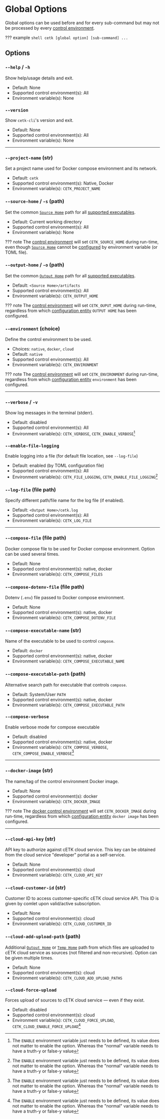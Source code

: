 # Global Options
Global options can be used before and for every sub-command but may not be processed by every [control environment](../control_env/index.md).

??? example
    ````shell
    cetk [global option] [sub-command] ...
    ````

## Options

### `--help` / `-h`
Show help/usage details and exit.

- Default: None
- Supported control environment(s): All
- Environment variable(s): None

### `--version`
Show `cetk-cli`'s version and exit.

- Default: None
- Supported control environment(s): All
- Environment variable(s): None

---

### `--project-name` (str)
Set a project name used for Docker compose environment and its network.

- Default: `cetk`
- Supported control environment(s): Native, Docker
- Environment variable(s): `CETK_PROJECT_NAME`

### `--source-home` / `-s` (path)
Set the common [`Source Home`](../home_folder/source_home.md) path for all [supported executables](../control_env/index.md#supported-executables).

- Default: Current working directory
- Supported control environment(s): All
- Environment variable(s): None

??? note
    The [control environment](../control_env/index.md#environment-variables) will set `CETK_SOURCE_HOME` during run-time,
    even though [`Source Home`](../home_folder/source_home.md) cannot be [configured](config.md) by environment variable (or TOML file).

### `--output-home` / `-o` (path)
Set the common [`Output Home`](../home_folder/output_home.md) path for all [supported executables](../control_env/index.md#supported-executables).

- Default: `<Source Home>/artifacts`
- Supported control environment(s): All
- Environment variable(s): `CETK_OUTPUT_HOME`

??? note
    The [control environment](../control_env/index.md#environment-variables) will set `CETK_OUPUT_HOME` during run-time,
    regardless from which [configuration entity](config.md) `OUTPUT HOME` has been configured.

### `--environment` (choice)
Define the control environment to be used.

- Choices: `native`, `docker`, `cloud`
- Default: `native`
- Supported control environment(s): All
- Environment variable(s): `CETK_ENVIRONMENT`

??? note
    The [control environment](../control_env/index.md#environment-variables) will set `CETK_ENVIRONMENT` during run-time,
    regardless from which [configuration entity](config.md) `environment` has been configured.

---

### `--verbose` / `-v`
Show log messages in the terminal (stderr).

- Default: disabled
- Supported control environment(s): All
- Environment variable(s): `CETK_VERBOSE`, `CETK_ENABLE_VERBOSE`[^1]

### `--enable-file-logging`
Enable logging into a file (for default file location, see `--log-file`)

- Default: enabled (by TOML configuration file)
- Supported control environment(s): All
- Environment variable(s): `CETK_FILE_LOGGING`, `CETK_ENABLE_FILE_LOGGING`[^1]

### `--log-file` (file path)
Specify different path/file name for the log file (if enabled).

- Default: `<Output Home>/cetk.log`
- Supported control environment(s): All
- Environment variable(s): `CETK_LOG_FILE`

---

### `--compose-file` (file path)
Docker compose file to be used for Docker compose environment.
Option can be used several times.

- Default: None
- Supported control environment(s): native, docker
- Environment variable(s): `CETK_COMPOSE_FILES`

### `--compose-dotenv-file` (file path)
Dotenv (`.env`) file passed to Docker compose environment.

- Default: None
- Supported control environment(s): native, docker
- Environment variable(s): `CETK_COMPOSE_DOTENV_FILE`

### `--compose-executable-name` (str)
Name of the executable to be used to control `compose`.

- Default: `docker`
- Supported control environment(s): native, docker
- Environment variable(s): `CETK_COMPOSE_EXECUTABLE_NAME`

### `--compose-executable-path` (path)
Alternative search path for executable that controls `compose`.

- Default: System/User `PATH`
- Supported control environment(s): native, docker
- Environment variable(s): `CETK_COMPOSE_EXECUTABLE_PATH`

### `--compose-verbose`
Enable verbose mode for compose executable

- Default: disabled
- Supported control environment(s): native, docker
- Environment variable(s): `CETK_COMPOSE_VERBOSE`, `CETK_COMPOSE_ENABLE_VERBOSE`[^1]

---

### `--docker-image` (str)
The name/tag of the control environment Docker image.

- Default: None
- Supported control environment(s): docker
- Environment variable(s): `CETK_DOCKER_IMAGE`

??? note
    The [docker control environment](../control_env/docker.md#environment-variables) will set `CETK_DOCKER_IMAGE` during run-time,
    regardless from which [configuration entity](config.md) `docker image` has been configured.

---

### `--cloud-api-key` (str)
API key to authorize against cETK cloud service. This key can be
obtained from the cloud service "developer" portal as a self-service.

- Default: None
- Supported control environment(s): cloud
- Environment variable(s): `CETK_CLOUD_API_KEY`

### `--cloud-customer-id` (str)
Customer ID to access customer-specific cETK cloud service API. This ID is
given by comlet upon valid/active subscription.

- Default: None
- Supported control environment(s): cloud
- Environment variable(s): `CETK_CLOUD_CUSTOMER_ID`

### `--cloud-add-upload-path` (path)
Additional [`Output Home`](../home_folder/output_home.md) or [`Temp Home`](../home_folder/temp_home.md) path from which files are uploaded to
cETK cloud service as sources (not filtered and non-recursive). Option can be given multiple times.

- Default: None
- Supported control environment(s): cloud
- Environment variable(s): `CETK_CLOUD_ADD_UPLOAD_PATHS`

### `--cloud-force-upload`
Forces upload of sources to cETK cloud service — even if they exist.

- Default: disabled
- Supported control environment(s): cloud
- Environment variable(s): `CETK_CLOUD_FORCE_UPLOAD`, `CETK_CLOUD_ENABLE_FORCE_UPLOAD`[^1]

[^1]: The `ENABLE` environment variable just needs to be defined, its value does not matter to enable the option.
      Whereas the "normal" variable needs to have a truth-y or false-y value